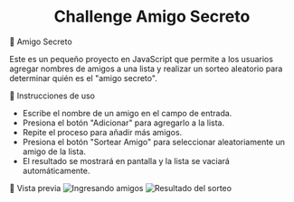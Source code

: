 <h1 align="center"> Challenge Amigo Secreto </h1>
🎁 Amigo Secreto

Este es un pequeño proyecto en JavaScript que permite a los usuarios agregar nombres de amigos a una lista y realizar un sorteo aleatorio para determinar quién es el "amigo secreto".

📌 Instrucciones de uso
<ul>

  <li>Escribe el nombre de un amigo en el campo de entrada.</li>
  <li>Presiona el botón "Adicionar" para agregarlo a la lista.</li>
  <li>Repite el proceso para añadir más amigos.</li>
  <li>Presiona el botón "Sortear Amigo" para seleccionar aleatoriamente un amigo de la lista.</li>
  <li>El resultado se mostrará en pantalla y la lista se vaciará automáticamente.</li>
</ul>

🎉 Vista previa
![Ingresando amigos](https://github.com/user-attachments/assets/ffbbab9d-735f-4b6d-b7bd-1494a8e5752b)
![Resultado del sorteo](https://github.com/user-attachments/assets/c47ef48d-25e9-41e4-bc16-0c22c087fc06)
